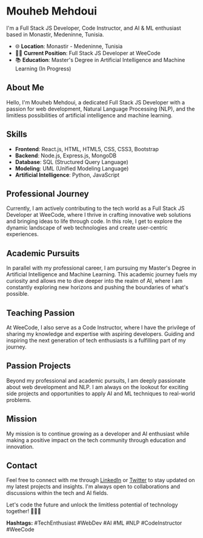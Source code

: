 # Mouheb Mehdoui


I'm a Full Stack JS Developer, Code Instructor, and AI & ML enthusiast based in Monastir, Medeninne, Tunisia.

- 🌐 **Location**: Monastir - Medeninne, Tunisia
- 👨‍💻 **Current Position**: Full Stack JS Developer at WeeCode
- 📚 **Education**: Master's Degree in Artificial Intelligence and Machine Learning (In Progress)

## About Me

Hello, I'm Mouheb Mehdoui, a dedicated Full Stack JS Developer with a passion for web development, Natural Language Processing (NLP), and the limitless possibilities of artificial intelligence and machine learning.

## Skills

- **Frontend**: React.js, HTML, HTML5, CSS, CSS3, Bootstrap
- **Backend**: Node.js, Express.js, MongoDB
- **Database**: SQL (Structured Query Language)
- **Modeling**: UML (Unified Modeling Language)
- **Artificial Intelligence**: Python, JavaScript

## Professional Journey

Currently, I am actively contributing to the tech world as a Full Stack JS Developer at WeeCode, where I thrive in crafting innovative web solutions and bringing ideas to life through code. In this role, I get to explore the dynamic landscape of web technologies and create user-centric experiences.

## Academic Pursuits

In parallel with my professional career, I am pursuing my Master's Degree in Artificial Intelligence and Machine Learning. This academic journey fuels my curiosity and allows me to dive deeper into the realm of AI, where I am constantly exploring new horizons and pushing the boundaries of what's possible.

## Teaching Passion

At WeeCode, I also serve as a Code Instructor, where I have the privilege of sharing my knowledge and expertise with aspiring developers. Guiding and inspiring the next generation of tech enthusiasts is a fulfilling part of my journey.

## Passion Projects

Beyond my professional and academic pursuits, I am deeply passionate about web development and NLP. I am always on the lookout for exciting side projects and opportunities to apply AI and ML techniques to real-world problems.

## Mission

My mission is to continue growing as a developer and AI enthusiast while making a positive impact on the tech community through education and innovation.

## Contact

Feel free to connect with me through [LinkedIn](https://www.linkedin.com/in/your-linkedin-profile/) or [Twitter](https://twitter.com/your-twitter-handle) to stay updated on my latest projects and insights. I'm always open to collaborations and discussions within the tech and AI fields.

Let's code the future and unlock the limitless potential of technology together! 🚀🤖🌐

**Hashtags:** #TechEnthusiast #WebDev #AI #ML #NLP #CodeInstructor #WeeCode
